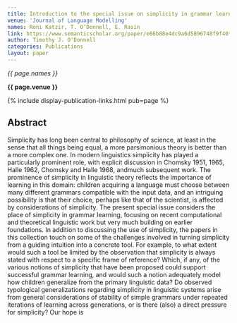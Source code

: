 ```yaml
---
title: Introduction to the special issue on simplicity in grammar learning
venue: 'Journal of Language Modelling'
names: Roni Katzir, T. O’Donnell, E. Rasin
link: https://www.semanticscholar.org/paper/e66b88e4dc9a6d5896748f9f40f7bbb5e67b0645
author: Timothy J. O'Donnell
categories: Publications
layout: paper
---
```


*{{ page.names }}*

**{{ page.venue }}**

{% include display-publication-links.html pub=page %}

## Abstract

Simplicity has long been central to philosophy of science, at least in the sense that all things being equal, a more parsimonious theory is better than a more complex one. In modern linguistics simplicity has played a particularly prominent role, with explicit discussion in Chomsky 1951, 1965, Halle 1962, Chomsky and Halle 1968, andmuch subsequent work. The prominence of simplicity in linguistic theory reflects the importance of learning in this domain: children acquiring a language must choose between many different grammars compatible with the input data, and an intriguing possibility is that their choice, perhaps like that of the scientist, is affected by considerations of simplicity. The present special issue considers the place of simplicity in grammar learning, focusing on recent computational and theoretical linguistic work but very much building on earlier foundations. In addition to discussing the use of simplicity, the papers in this collection touch on some of the challenges involved in turning simplicity from a guiding intuition into a concrete tool. For example, to what extent would such a tool be limited by the observation that simplicity is always stated with respect to a specific frame of reference? Which, if any, of the various notions of simplicity that have been proposed could support successful grammar learning, and would such a notion adequately model how children generalize from the primary linguistic data? Do observed typological generalizations regarding simplicity in linguistic systems arise from general considerations of stability of simple grammars under repeated iterations of learning across generations, or is there (also) a direct pressure for simplicity? Our hope is